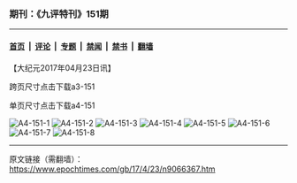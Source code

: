 ### 期刊：《九评特刊》151期

---

#### [首页](../../../..?n9066367) &nbsp;|&nbsp; [评论](../../../../../epoch-comment?n9066367) &nbsp;|&nbsp; [专题](../../../../../epoch-special?n9066367) &nbsp;|&nbsp; [禁闻](../../../../../epoch-news?n9066367) &nbsp;|&nbsp; [禁书](../../../../../books?n9066367) &nbsp;|&nbsp; [翻墙](https://github.com/gfw-breaker/nogfw/blob/master/README.md?n9066367)


<div class="post_content" id="artbody" itemprop="articleBody">
 <!-- article content begin -->
 <p>
  【大纪元2017年04月23日讯】
 </p>
 <p>
  <ok href="https://i.epochtimes.com/assets/uploads/2017/04/A3-151.zip">
   跨页尺寸点击下载a3-151
  </ok>
 </p>
 <p>
  <ok href="https://i.epochtimes.com/assets/uploads/2017/04/A4-151.zip">
   单页尺寸点击下载a4-151
  </ok>
 </p>
 <p>
  <img alt="A4-151-1" class="alignnone size-medium wp-image-9066390" src="https://i.epochtimes.com/assets/uploads/2017/04/A4-151-1-450x591.jpg">
   <img alt="A4-151-2" class="alignnone size-medium wp-image-9066391" src="https://i.epochtimes.com/assets/uploads/2017/04/A4-151-2-450x591.jpg">
    <img alt="A4-151-3" class="alignnone size-medium wp-image-9066392" src="https://i.epochtimes.com/assets/uploads/2017/04/A4-151-3-450x591.jpg"/>
    <img alt="A4-151-4" class="alignnone size-medium wp-image-9066394" src="https://i.epochtimes.com/assets/uploads/2017/04/A4-151-4-450x591.jpg"/>
    <img alt="A4-151-5" class="alignnone size-medium wp-image-9066395" src="https://i.epochtimes.com/assets/uploads/2017/04/A4-151-5-450x591.jpg"/>
    <img alt="A4-151-6" class="alignnone size-medium wp-image-9066396" src="https://i.epochtimes.com/assets/uploads/2017/04/A4-151-6-450x591.jpg"/>
    <img alt="A4-151-7" class="alignnone size-medium wp-image-9066397" src="https://i.epochtimes.com/assets/uploads/2017/04/A4-151-7-450x591.jpg"/>
    <img alt="A4-151-8" class="alignnone size-medium wp-image-9066399" src="https://i.epochtimes.com/assets/uploads/2017/04/A4-151-8-450x591.jpg"/>
   </img>
  </img>
 </p>
 <p>
 </p>
 <!-- article content end -->
 <div id="below_article_ad">
 </div>
</div>


---

原文链接（需翻墙）：https://www.epochtimes.com/gb/17/4/23/n9066367.htm